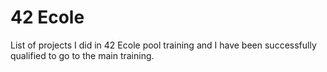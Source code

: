 # 42 Ecole
 List of projects I did in 42 Ecole pool training and I have been successfully qualified to go to the main training.
